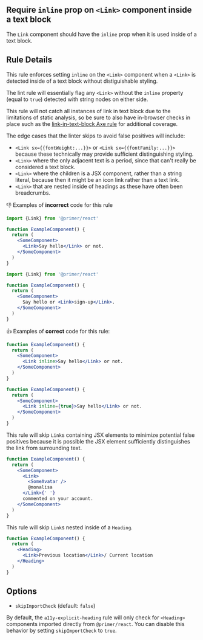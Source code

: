 ## Require `inline` prop on `<Link>` component inside a text block

The `Link` component should have the `inline` prop when it is used inside of a text block.

## Rule Details

This rule enforces setting `inline` on the `<Link>` component when a `<Link>` is detected inside of a text block without distiguishable styling.

The lint rule will essentially flag any `<Link>` without the `inline` property (equal to `true`) detected with string nodes on either side.

This rule will not catch all instances of link in text block due to the limitations of static analysis, so be sure to also have in-browser checks in place such as the [link-in-text-block Axe rule](https://dequeuniversity.com/rules/axe/4.9/link-in-text-block) for additional coverage.

The edge cases that the linter skips to avoid false positives will include:

* `<Link sx={{fontWeight:...}}>` or `<Link sx={{fontFamily:...}}>` because these technically may provide sufficient distinguishing styling.
* `<Link>` where the only adjacent text is a period, since that can't really be considered a text block.
* `<Link>` where the children is a JSX component, rather than a string literal, because then it might be an icon link rather than a text link.
* `<Link>` that are nested inside of headings as these have often been breadcrumbs.

👎 Examples of **incorrect** code for this rule

```jsx
import {Link} from '@primer/react'

function ExampleComponent() {
  return (
    <SomeComponent>
      <Link>Say hello</Link> or not.
    </SomeComponent>
  )
}
```

```jsx
import {Link} from '@primer/react'

function ExampleComponent() {
  return (
    <SomeComponent>
      Say hello or <Link>sign-up</Link>.
    </SomeComponent>
  )
}
```

👍 Examples of **correct** code for this rule:

```jsx
function ExampleComponent() {
  return (
    <SomeComponent>
      <Link inline>Say hello</Link> or not.
    </SomeComponent>
  )
}
```

```jsx
function ExampleComponent() {
  return (
    <SomeComponent>
      <Link inline={true}>Say hello</Link> or not.
    </SomeComponent>
  )
}
```

This rule will skip `Link`s containing JSX elements to minimize potential false positives because it is possible the JSX element sufficiently distinguishes the link from surrounding text.

```jsx
function ExampleComponent() {
  return (
    <SomeComponent>
      <Link>
        <SomeAvatar />
        @monalisa
      </Link>{' '}
      commented on your account.
    </SomeComponent>
  )
}
```

This rule will skip `Link`s nested inside of a `Heading`.

```jsx
function ExampleComponent() {
  return (
    <Heading>
      <Link>Previous location</Link>/ Current location
    </Heading>
  )
}
```

## Options

- `skipImportCheck` (default: `false`)

By default, the `a11y-explicit-heading` rule will only check for `<Heading>` components imported directly from `@primer/react`. You can disable this behavior by setting `skipImportCheck` to `true`.
